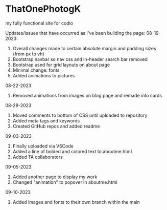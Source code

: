 # ThatOnePhotogK
my fully functional site for codio

Updates/issues that have occurred as I've been building the page:
08-19-2023:
1. Overall changes made to certain absolute margin and padding sizes (from px to vh)
2. Bootstrap navbar so nav css and in-header search bar removed
3. Bootstrap used for grid layouts on about page
4. Minimal change: fonts
5. Added animations to pictures

08-22-2023:
1. Removed animations from images on blog page and remade into cards

08-28-2023
1. Moved comments to bottom of CSS until uploaded to repository
2. Added meta tags and keywords
3. Created GitHub repos and added readme

09-03-2023
1. Finally uploaded via VSCode
2. Added a line of bolded and colored text to aboutme.html
3. Added TA collaborators 

09-05-2023
1. Added another page to display my work
2. Changed "animation" to popover in aboutme.html

09-10-2023
1. Added images and fonts to their own branch within the main
